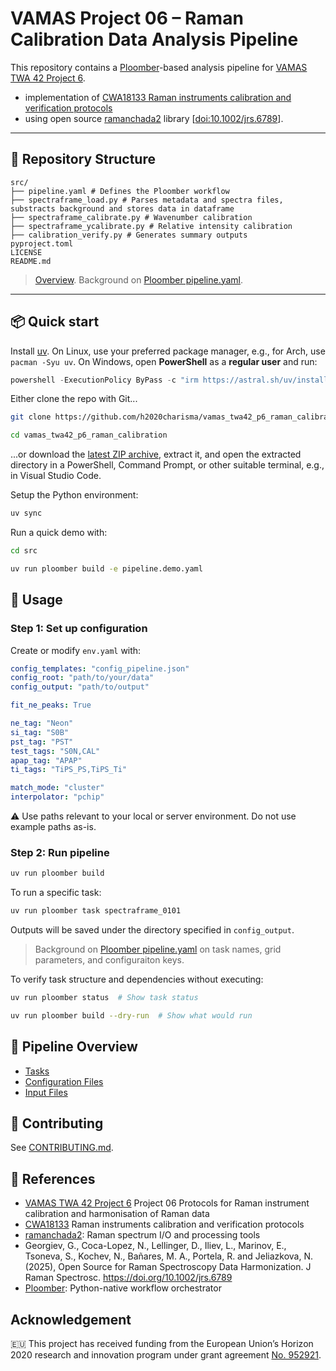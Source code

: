 # VAMAS Project 06 – Raman Calibration Data Analysis Pipeline

This repository contains a [Ploomber](https://ploomber.io/)-based analysis pipeline for [VAMAS TWA 42 Project 6](https://www.vamas.org/twa42/documents/2024_vamas_twa42_p6_raman_calibration.pdf).

- implementation of [CWA18133 Raman instruments calibration and verification protocols](https://static1.squarespace.com/static/5fabfc06f012f739139f5df2/t/66ebcf55aa76f94840f51f97/1726730081110/cwa18133-1.pdf) 
- using open source [ramanchada2](https://github.com/h2020charisma/ramanchada2) library [[doi:10.1002/jrs.6789](https://doi.org/10.1002/jrs.6789)].

---

## 📁 Repository Structure

```
src/
├── pipeline.yaml # Defines the Ploomber workflow
├── spectraframe_load.py # Parses metadata and spectra files, substracts background and stores data in dataframe
├── spectraframe_calibrate.py # Wavenumber calibration
├── spectraframe_ycalibrate.py # Relative intensity calibration
├── calibration_verify.py # Generates summary outputs
pyproject.toml
LICENSE
README.md
```

> [Overview](README_overview.md).
> Background on [Ploomber pipeline.yaml](README_ploomber.md#pipelineyaml).

---

## 📦 Quick start

Install [uv](https://github.com/astral-sh/uv). On Linux, use your preferred package manager, e.g., for Arch, use `pacman -Syu uv`. On Windows, open **PowerShell** as a **regular user** and run:
```powershell
powershell -ExecutionPolicy ByPass -c "irm https://astral.sh/uv/install.ps1 | iex"
```

Either clone the repo with Git...
```sh
git clone https://github.com/h2020charisma/vamas_twa42_p6_raman_calibration.git
```
```sh
cd vamas_twa42_p6_raman_calibration
```
...or download the [latest ZIP archive](https://github.com/h2020charisma/vamas_twa42_p6_raman_calibration/archive/refs/heads/main.zip), extract it, and open the extracted directory in a PowerShell, Command Prompt, or other suitable terminal, e.g., in Visual Studio Code.

Setup the Python environment:
```sh
uv sync
```

Run a quick demo with:
```sh
cd src
```
```sh
uv run ploomber build -e pipeline.demo.yaml
```

## 🚀 Usage

### Step 1: Set up configuration

Create or modify `env.yaml` with:

```yaml
config_templates: "config_pipeline.json"
config_root: "path/to/your/data"
config_output: "path/to/output"

fit_ne_peaks: True

ne_tag: "Neon"
si_tag: "S0B"
pst_tag: "PST"
test_tags: "S0N,CAL"
apap_tag: "APAP"
ti_tags: "TiPS_PS,TiPS_Ti"

match_mode: "cluster"
interpolator: "pchip"
```

⚠️ Use paths relevant to your local or server environment. Do not use example paths as-is.

### Step 2: Run pipeline

```sh
uv run ploomber build
```

To run a specific task:

```sh
uv run ploomber task spectraframe_0101 
```

Outputs will be saved under the directory specified in `config_output`.

> Background on [Ploomber pipeline.yaml](README_ploomber.md#pipelineyaml) on task names, grid parameters, and configuraiton keys.

To verify task structure and dependencies without executing:

```sh
uv run ploomber status  # Show task status
```
```sh
uv run ploomber build --dry-run  # Show what would run
```

## 🔄 Pipeline Overview

- [Tasks](README_pipeline.md)
- [Configuration Files](README_config.md)
- [Input Files](README_input.md)


## 🤝 Contributing

See [CONTRIBUTING.md](CONTRIBUTING.md).


## 🔗 References

- [VAMAS TWA 42 Project 6](https://www.vamas.org/twa42/documents/2024_vamas_twa42_p6_raman_calibration.pdf) Project 06
Protocols for Raman instrument calibration and harmonisation of Raman data
- [CWA18133](https://static1.squarespace.com/static/5fabfc06f012f739139f5df2/t/66ebcf55aa76f94840f51f97/1726730081110/cwa18133-1.pdf)  Raman instruments calibration and verification protocols 
- [ramanchada2](https://github.com/h2020charisma/ramanchada2): Raman spectrum I/O and processing tools
- Georgiev, G., Coca-Lopez, N., Lellinger, D., Iliev, L., Marinov, E., Tsoneva, S., Kochev, N., Bañares, M. A., Portela, R. and Jeliazkova, N. (2025), Open Source for Raman Spectroscopy Data Harmonization. J Raman Spectrosc. https://doi.org/10.1002/jrs.6789
- [Ploomber](https://ploomber.io/): Python-native workflow orchestrator

## Acknowledgement

🇪🇺 This project has received funding from the European Union’s Horizon 2020 research and innovation program under grant agreement [No. 952921](https://cordis.europa.eu/project/id/952921).
